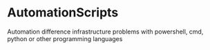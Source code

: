 # AutomationScripts
Automation difference infrastructure problems with powershell, cmd, python or other programming languages

